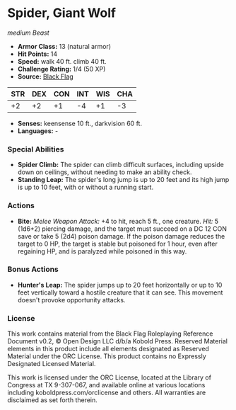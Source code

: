# Spider, Giant Wolf

*medium* *Beast*

- **Armor Class:** 13 (natural armor)
- **Hit Points:** 14 
- **Speed:** walk 40 ft. climb 40 ft.
- **Challenge Rating:** 1/4 (50 XP)
- **Source:** [Black Flag](https://koboldpress.com/kpstore/product/tovrpg-pg-mv/)

| STR | DEX | CON | INT | WIS | CHA |
| --- | --- | --- | --- | --- | --- |
| +2 | +2 | +1 | -4 | +1 | -3 |

- **Senses:** keensense 10 ft., darkvision 60 ft.
- **Languages:** -

### Special Abilities

- **Spider Climb:** The spider can climb difficult surfaces, including upside down on ceilings, without needing to make an ability check.
- **Standing Leap:** The spider's long jump is up to 20 feet and its high jump is up to 10 feet, with or without a running start.

### Actions

- **Bite:** _Melee Weapon Attack:_ +4 to hit, reach 5 ft., one creature. _Hit:_ 5 (1d6+2) piercing damage, and the target must succeed on a DC 12 CON save or take 5 (2d4) poison damage. If the poison damage reduces the target to 0 HP, the target is stable but poisoned for 1 hour, even after regaining HP, and is paralyzed while poisoned in this way.

### Bonus Actions

- **Hunter's Leap:** The spider jumps up to 20 feet horizontally or up to 10 feet vertically toward a hostile creature that it can see. This movement doesn't provoke opportunity attacks.


### License

This work contains material from the Black Flag Roleplaying Reference Document v0.2, © Open Design LLC d/b/a Kobold Press. Reserved Material elements in this product include all elements designated as Reserved Material under the ORC License. This product contains no Expressly Designated Licensed Material.

This work is licensed under the ORC License, located at the Library of Congress at TX 9-307-067, and available online at various locations including koboldpress.com/orclicense and others. All warranties are disclaimed as set forth therein.
